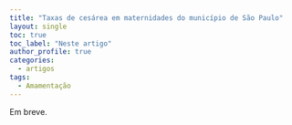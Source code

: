 ```yaml
---
title: "Taxas de cesárea em maternidades do município de São Paulo"
layout: single
toc: true
toc_label: "Neste artigo"
author_profile: true
categories:
  - artigos
tags:
  - Amamentação
---
```

Em breve.